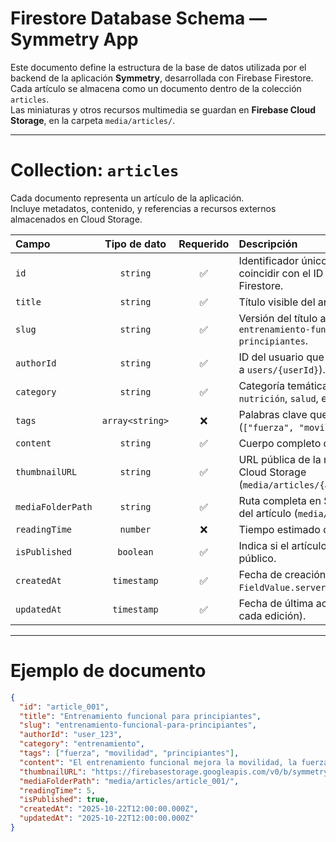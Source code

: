 # Firestore Database Schema — Symmetry App

Este documento define la estructura de la base de datos utilizada por el backend de la aplicación **Symmetry**, desarrollada con Firebase Firestore.  
Cada artículo se almacena como un documento dentro de la colección `articles`.  
Las miniaturas y otros recursos multimedia se guardan en **Firebase Cloud Storage**, en la carpeta `media/articles/`.

---

# Collection: `articles`

Cada documento representa un artículo de la aplicación.  
Incluye metadatos, contenido, y referencias a recursos externos almacenados en Cloud Storage.

| Campo             | Tipo de dato        | Requerido | Descripción                                                                                           |
| :---------------- | :-----------------: | :-------: | :---------------------------------------------------------------------------------------------------- |
| `id`              |       `string`      |    ✅    | Identificador único del artículo. Puede coincidir con el ID del documento en Firestore.                |
| `title`           |       `string`      |    ✅    | Título visible del artículo mostrado en la app.                                                        |
| `slug`            |       `string`      |    ✅    | Versión del título apta para URL, ej: `entrenamiento-funcional-para-principiantes`.                    |
| `authorId`        |       `string`      |    ✅    | ID del usuario que creó el artículo (referencia a `users/{userId}`).                                   |
| `category`        |       `string`      |    ✅    | Categoría temática principal (`entrenamiento`, `nutrición`, `salud`, etc.).                            |
| `tags`            |   `array<string>`   |    ❌    | Palabras clave que facilitan la búsqueda (`["fuerza", "movilidad"]`).                                  |
| `content`         |       `string`      |    ✅    | Cuerpo completo del artículo (texto o HTML).                                                           |
| `thumbnailURL`    |       `string`      |    ✅    | URL pública de la miniatura almacenada en Cloud Storage (`media/articles/{articleId}/thumbnail.jpg`).  |
| `mediaFolderPath` |       `string`      |    ✅    | Ruta completa en Storage para los archivos del artículo (`media/articles/{articleId}/`).               |
| `readingTime`     |       `number`      |    ❌    | Tiempo estimado de lectura (en minutos).                                                               |
| `isPublished`     |      `boolean`      |    ✅    | Indica si el artículo está publicado y visible al público.                                             |
| `createdAt`       |     `timestamp`     |    ✅    | Fecha de creación (usando `FieldValue.serverTimestamp()`).                                             |
| `updatedAt`       |     `timestamp`     |    ✅    | Fecha de última actualización (actualizada en cada edición).                                           |


---

# Ejemplo de documento

```json
{
  "id": "article_001",
  "title": "Entrenamiento funcional para principiantes",
  "slug": "entrenamiento-funcional-para-principiantes",
  "authorId": "user_123",
  "category": "entrenamiento",
  "tags": ["fuerza", "movilidad", "principiantes"],
  "content": "El entrenamiento funcional mejora la movilidad, la fuerza y la coordinación...",
  "thumbnailURL": "https://firebasestorage.googleapis.com/v0/b/symmetry-backend-b089a.appspot.com/o/media%2Farticles%2Farticle_001%2Fthumbnail.jpg?alt=media",
  "mediaFolderPath": "media/articles/article_001/",
  "readingTime": 5,
  "isPublished": true,
  "createdAt": "2025-10-22T12:00:00.000Z",
  "updatedAt": "2025-10-22T12:00:00.000Z"
}
